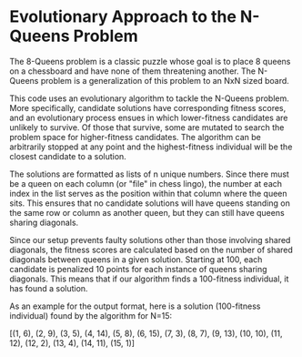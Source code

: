 # Evolutionary Approach to the N-Queens Problem

The 8-Queens problem is a classic puzzle whose goal is to place 8 queens on a chessboard and have none of them threatening another. The N-Queens problem is a generalization
of this problem to an NxN sized board.

This code uses an evolutionary algorithm to tackle the N-Queens problem. More specifically, candidate solutions have corresponding fitness scores, and an evolutionary process ensues in which lower-fitness candidates are unlikely to survive. Of those that survive, some are mutated to search the problem space for higher-fitness candidates. The algorithm can be arbitrarily stopped at any point and the highest-fitness individual will be the closest candidate to a solution. 

The solutions are formatted as lists of n unique numbers. Since there must be a queen on each column (or "file" in chess lingo), the number at each index in the list serves as the position within that column where the queen sits. This ensures that no candidate solutions will have queens standing on the same row or column as another queen, but they can still have queens sharing diagonals.

Since our setup prevents faulty solutions other than those involving shared diagonals, the fitness scores are calculated based on the number of shared diagonals between queens in a given solution. Starting at 100, each candidate is penalized 10 points for each instance of queens sharing diagonals. This means that if our algorithm finds a 100-fitness individual, it has found a solution.

As an example for the output format, here is a solution (100-fitness individual) found by the algorithm for N=15:

[(1, 6), (2, 9), (3, 5), (4, 14), (5, 8), (6, 15), (7, 3), (8, 7), (9, 13), (10, 10), (11, 12), (12, 2), (13, 4), (14, 11), (15, 1)]
